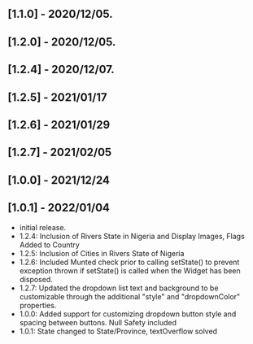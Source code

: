 ## [1.1.0] - 2020/12/05.
## [1.2.0] - 2020/12/05.
## [1.2.4] - 2020/12/07.
## [1.2.5] - 2021/01/17
## [1.2.6] - 2021/01/29
## [1.2.7] - 2021/02/05
## [1.0.0] - 2021/12/24
## [1.0.1] - 2022/01/04


* initial release.
* 1.2.4: Inclusion of Rivers State in Nigeria and Display Images, Flags Added to Country
* 1.2.5: Inclusion of Cities in Rivers State of Nigeria 
* 1.2.6: Included Munted check prior to calling setState() to prevent exception thrown if setState() is
         called when the Widget has been disposed.
* 1.2.7: Updated the dropdown list text and background to be customizable through the additional "style" 
         and "dropdownColor" properties.
* 1.0.0: Added support for customizing dropdown button style and spacing between buttons. Null Safety included
* 1.0.1: State changed to  State/Province, textOverflow solved